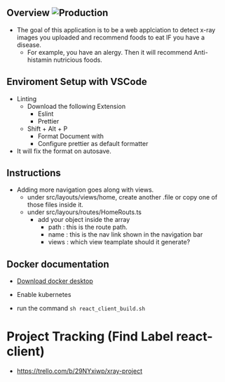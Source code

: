 ## Overview ![Production](https://github.com/navalta3030/react_client/workflows/Production/badge.svg)
- The goal of this application is to be a web applciation to detect x-ray images you uploaded and recommend foods to eat IF you have a 
disease.
  - For example, you have an alergy. Then it will recommend Anti-histamin nutricious foods.

## Enviroment Setup with VSCode

- Linting
  - Download the following Extension
    - Eslint
    - Prettier
  - Shift + Alt + P
    - Format Document with
    - Configure prettier as default formatter
- It will fix the format on autosave.

## Instructions

- Adding more navigation goes along with views.
  - under src/layouts/views/home, create another .file or copy one of those files inside it.
  - under src/layours/routes/HomeRouts.ts
    - add your object inside the array
      - path : this is the route path.
      - name : this is the nav link shown in the navigation bar
      - views : which view teamplate should it generate?

## Docker documentation

- [Download docker desktop](https://download.docker.com/win/stable/Docker%20Desktop%20Installer.exe)

- Enable kubernetes

- run the command `sh react_client_build.sh`

# Project Tracking (Find Label react-client)

- https://trello.com/b/29NYxiwp/xray-project
